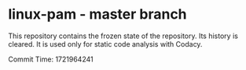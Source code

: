 # linux-pam - master branch

This repository contains the frozen state of the repository.
Its history is cleared. It is used only for static code
analysis with Codacy.

Commit Time: 1721964241